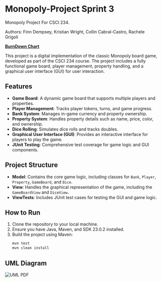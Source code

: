 # Monopoly-Project Sprint 3
Monopoly Project For CSCI 234. 

Authors: Finn Dempsey, Kristian Wright, Collin Cabral-Castro, Rachele Grigoli

[**BurnDown Chart**]([https://moravian0-my.sharepoint.com/:x:/g/personal/wrightk_moravian_edu/EYr0nc55eU5Crc-SL6Qc2WEBqKtaUUfoWnwiVYXO8xEwbg?e=1Oinfl](https://moravian0-my.sharepoint.com/:x:/r/personal/wrightk_moravian_edu/_layouts/15/Doc.aspx?sourcedoc=%7BD96C6FCF-2A17-4040-85E6-C65A43D59F78%7D&file=Sprint4-Backlog-Burndown-Chart.xlsx&action=default&mobileredirect=true&DefaultItemOpen=1&wdOrigin=SEARCHENGINE.GOOGLE%2CAPPHOME-WEB.FILEBROWSER.RECENT&wdPreviousSession=d2e6e8fa-200d-4099-9004-ab6fc8fe656e&wdPreviousSessionSrc=AppHomeWeb&ct=1744724749686))


This project is a digital implementation of the classic Monopoly board game, developed as part of the CSCI 234 course. The project includes a fully functional game board, player management, property handling, and a graphical user interface (GUI) for user interaction.

## Features
- **Game Board**: A dynamic game board that supports multiple players and properties.
- **Player Management**: Tracks player tokens, turns, and game progress.
- **Bank System**: Manages in-game currency and property ownership.
- **Property System**: Handles property details such as name, price, color, and ownership.
- **Dice Rolling**: Simulates dice rolls and tracks doubles.
- **Graphical User Interface (GUI)**: Provides an interactive interface for players to play the game.
- **JUnit Testing**: Comprehensive test coverage for game logic and GUI components.

## Project Structure
- **Model**: Contains the core game logic, including classes for `Bank`, `Player`, `Property`, `GameBoard`, and `Dice`.
- **View**: Handles the graphical representation of the game, including the `GameBoardView` and `DiceView`.
- **ViewTests**: Includes JUnit test cases for testing the GUI and game logic.

## How to Run
1. Clone the repository to your local machine.
2. Ensure you have Java, Maven, and SDK 23.0.2 installed.
3. Build the project using Maven:
   ```bash
   mvn test
   mvn clean install

## UML Diagram
![UML PDF](https://github.com/grigolir/CMonopolyProject-Sprint-3/blob/main/UML%20Sprint%203.png)



